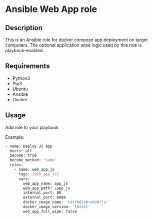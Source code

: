 # Ansible Web App role

## Description

This is an Ansible role for docker compose app deployment on target computers. The optional application wipe logic used by this role is playbook-enabled.

## Requirements

* Python3 
* Pip3
* Ubuntu
* Ansible
* Docker

## Usage

Add role to your playbook

Example:

```sh
- name: Deploy JS app
  hosts: all
  become: true
  become_method: 'sudo'
  roles:
    - name: web_app_js
      tags: [web_app_js]
      vars:
        web_app_name: app_js
        web_app_path: /app_js
        internal_port: 80
        external_port: 8080
        docker_image_name: 'LaithAlebrahim/js'
        docker_image_version: 'latest'
        web_app_full_wipe: false
```
